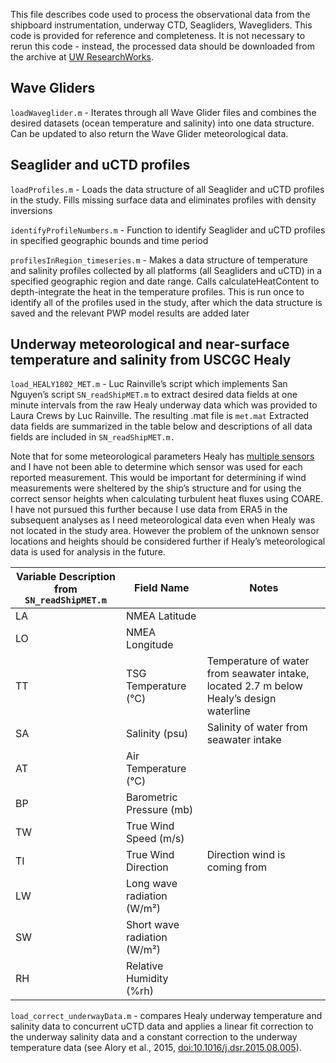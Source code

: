 This file describes code used to process the observational data from the shipboard instrumentation, underway CTD, Seagliders, Wavegliders. This code is provided for reference and completeness. It is not necessary to rerun this code - instead, the processed data should be downloaded from the archive at [UW ResearchWorks](http://hdl.handle.net/1773/47135). 

## Wave Gliders
`loadWaveglider.m` - Iterates through all Wave Glider files and combines the desired datasets (ocean temperature and salinity) into one data structure. Can be updated to also return the Wave Glider meteorological data. 

## Seaglider and uCTD profiles
`loadProfiles.m` -  Loads the data structure of all Seaglider and uCTD  profiles in the study. Fills missing surface data and eliminates profiles with density inversions

`identifyProfileNumbers.m` - Function to identify Seaglider and uCTD profiles in specified geographic bounds and time period

`profilesInRegion_timeseries.m` - Makes a data structure of temperature and salinity profiles collected by all platforms (all Seagliders and uCTD) in a specified geographic region and date range. Calls calculateHeatContent to depth-integrate the heat in the temperature profiles. This is run once to identify all of the profiles used in the study, after which the data structure is saved and the relevant PWP model results are added later

## Underway meteorological and near-surface temperature and salinity from USCGC Healy
`load_HEALY1802_MET.m` - Luc Rainville’s script which implements San Nguyen’s script `SN_readShipMET.m` to extract desired data fields at one minute intervals from the raw Healy underway data which was provided to Laura Crews by Luc Rainville. The resulting .mat file is `met.mat` Extracted data fields are summarized in the table below and descriptions of all data fields are included in `SN_readShipMET.m.`

Note that for some meteorological parameters Healy has [multiple sensors](https://github.com/lauracrews/meltwaterAdvection/blob/main/code/process_raw_observational_data/Shipboard%20Science%20Data%20Collection%20Map_HCO%20and%20Transducer%20View.pdf) and I have not been able to determine which sensor was used for each reported measurement. This would be important for determining if wind measurements were sheltered by the ship’s structure and for using the correct sensor heights when calculating turbulent heat fluxes using COARE. I have not pursued this further because I use data from ERA5 in the subsequent analyses as I need meteorological data even when Healy was not located in the study area. However the problem of the unknown sensor locations and heights should be considered further if Healy’s meteorological data is used for analysis in the future. 

| Variable Description from `SN_readShipMET.m`  | Field Name                                          | Notes |
|-------------|--------------------------------------------------------|-------|
| LA          | NMEA Latitude                                          |       |
| LO          | NMEA Longitude                                         |       |
| TT          | TSG Temperature (°C)                                   | Temperature of water from seawater intake, located 2.7 m below Healy’s design waterline |
| SA          | Salinity (psu)                                         | Salinity of water from seawater intake |
| AT          | Air Temperature (°C)                                   |       |
| BP          | Barometric Pressure (mb)                               |       |
| TW          | True Wind Speed (m/s)                                  |       |
| TI          | True Wind Direction                                    | Direction wind is coming from |
| LW          | Long wave radiation (W/m²)                             |       |
| SW          | Short wave radiation (W/m²)                            |       |
| RH          | Relative Humidity (%rh)                                |       |


`load_correct_underwayData.m` - compares Healy underway temperature and salinity data to concurrent uCTD data and applies a linear fit correction to the underway salinity data and a constant correction to the underway temperature data (see Alory et al., 2015, [doi:10.1016/j.dsr.2015.08.005](https://www.sciencedirect.com/science/article/pii/S0967063715001417)).  
